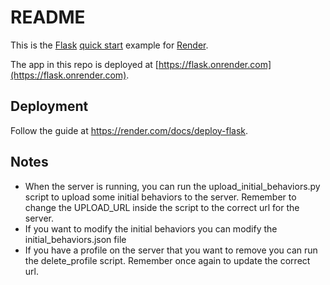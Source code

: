 # README

This is the [Flask](http://flask.pocoo.org/) [quick start](http://flask.pocoo.org/docs/1.0/quickstart/#a-minimal-application) example for [Render](https://render.com).

The app in this repo is deployed at [https://flask.onrender.com](https://flask.onrender.com).

## Deployment

Follow the guide at https://render.com/docs/deploy-flask.

## Notes

- When the server is running, you can run the upload_initial_behaviors.py script to upload some initial behaviors to the server. Remember to change the UPLOAD_URL inside the script to the correct url for the server.
- If you want to modify the initial behaviors you can modify the initial_behaviors.json file
- If you have a profile on the server that you want to remove you can run the delete_profile script. Remember once again to update the correct url.


